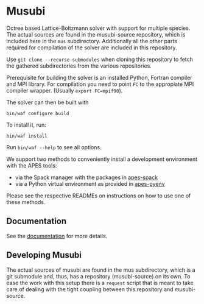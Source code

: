Musubi
======

Octree based Lattice-Boltzmann solver with support for multiple species.
The actual sources are found in the musubi-source repository, which is
included here in the `mus` subdirectory.
Additionally all the other parts required for compilation of the solver
are included in this repository.

Use `git clone --recurse-submodules` when cloning this repository to fetch the
gathered subdirectories from the various repositories.

Prerequisite for building the solver is an installed Python, Fortran compiler
and MPI library. For compilation you need to point `FC` to the appropiate MPI
compiler wrapper. (Usually `export FC=mpif90`).

The solver can then be built with

```
bin/waf configure build
```

To install it, run:

```
bin/waf install
```

Run `bin/waf --help` to see all options.

We support two methods to conveniently install a development environment
with the APES tools:

* via the Spack manager with the packages in [apes-spack](https://github.com/apes-suite/apes-spack)
* via a Python virtual environment as provided in [apes-pyenv](https://github.com/apes-suite/apes-pyenv)

Please see the respective READMEs on instructions on how to
use one of these methods.

Documentation
-------------

See the [documentation](https://apes-suite.github.io/musubi/index.html)
for more details.

Developing Musubi
-----------------

The actual sources of musubi are found in the mus subdirectory, which is a git
submodule and, thus, has a repository (musubi-source) on its own.
To ease the work with this setup there is a `request` script that is meant to
take care of dealing with the tight coupling between this repository and
musubi-source.
